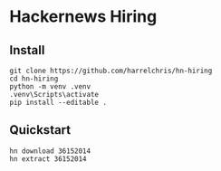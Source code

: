 # Hackernews Hiring

## Install

```shell
git clone https://github.com/harrelchris/hn-hiring
cd hn-hiring
python -m venv .venv
.venv\Scripts\activate
pip install --editable .
```

## Quickstart

```shell
hn download 36152014
hn extract 36152014
```
